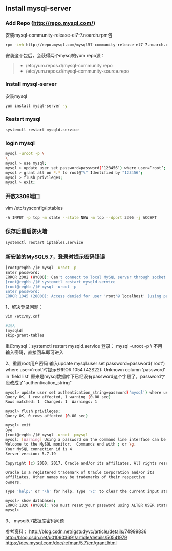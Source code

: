 ## Install mysql-server

### Add Repo (http://repo.mysql.com/)
安装mysql-community-release-el7-7.noarch.rpm包
```sh
rpm -ivh http://repo.mysql.com/mysql57-community-release-el7-7.noarch.rpm
```
安装这个包后，会获得两个mysql的yum repo源：
>* /etc/yum.repos.d/mysql-community.repo
>* /etc/yum.repos.d/mysql-community-source.repo

### Install mysql-server
安装mysql
```sh
yum install mysql-server -y
```

### Restart mysql
```sh
systemctl restart mysqld.service
```

### login mysql
```sh
mysql -uroot -p \
\
mysql > use mysql;
mysql > update user set password=password(‘123456‘) where user=‘root‘;
mysql > grant all on *.* to root@"%" Identified by "123456";
mysql > flush privileges;
mysql > exit;
```

### 开放3306端口

vim /etc/sysconfig/iptables
```sh
-A INPUT -p tcp -m state --state NEW -m tcp --dport 3306 -j ACCEPT
```

### 保存后重启防火墙
```sh
systemctl restart iptables.service
```
### 新安装的MySQL5.7，登录时提示密码错误
```sh
[root@reghb /]# mysql -uroot -p
Enter password: 
ERROR 2002 (HY000): Can't connect to local MySQL server through socket '/var/lib/mysql/mysql.sock' (2)
[root@reghb /]# systemctl restart mysqld.service 
[root@reghb /]# mysql -uroot -p
Enter password: 
ERROR 1045 (28000): Access denied for user 'root'@'localhost' (using password: NO)
```

1、解决登录问题：
```sh
vim /etc/my.cnf

#加入
[mysqld]
skip-grant-tables
```
重启mysql：systemctl restart mysqld.service 
登录： mysql -uroot -p \ 不用输入密码，直接回车即可进入

2、重置root用户密码
 输入update mysql.user  set password=password('root') where user='root'时提示ERROR 1054 (42S22): Unknown column 'password' in 'field list'
 原来是mysql数据库下已经没有password这个字段了，password字段改成了"authentication_string"
 ```sh
mysql> update user set authentication_string=password('mysql') where user='root';
Query OK, 1 row affected, 1 warning (0.00 sec)
Rows matched: 1  Changed: 1  Warnings: 1

mysql> flush privileges;
Query OK, 0 rows affected (0.00 sec)

mysql> exit
Bye
[root@reghb /]# mysql -uroot -pmysql
mysql: [Warning] Using a password on the command line interface can be insecure.
Welcome to the MySQL monitor.  Commands end with ; or \g.
Your MySQL connection id is 4
Server version: 5.7.19

Copyright (c) 2000, 2017, Oracle and/or its affiliates. All rights reserved.

Oracle is a registered trademark of Oracle Corporation and/or its
affiliates. Other names may be trademarks of their respective
owners.

Type 'help;' or '\h' for help. Type '\c' to clear the current input statement.

mysql> show databases;
ERROR 1820 (HY000): You must reset your password using ALTER USER statement before executing this statement.
mysql>
 
 ```
 3、 mysql5.7数据库密码问题
 
 
 
 
 参考资料：
 http://blog.csdn.net/lgstudyvc/article/details/74999836
 http://blog.csdn.net/u010603691/article/details/50541979
 https://dev.mysql.com/doc/refman/5.7/en/grant.html
 
